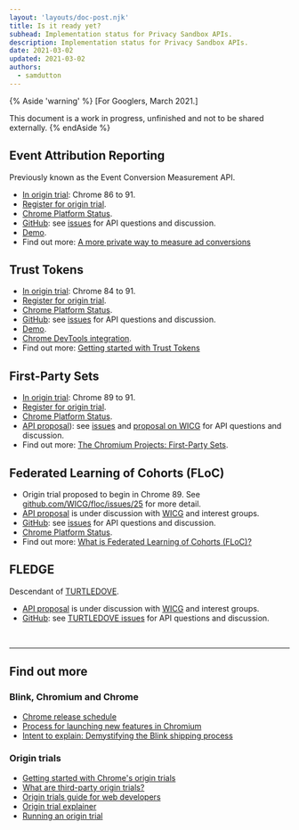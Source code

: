```yaml
---
layout: 'layouts/doc-post.njk'
title: Is it ready yet?
subhead: Implementation status for Privacy Sandbox APIs.
description: Implementation status for Privacy Sandbox APIs.
date: 2021-03-02
updated: 2021-03-02
authors:
  - samdutton
---
```


{% Aside 'warning' %}
[For Googlers, March 2021.]

This document is a work in progress, unfinished and not to be shared externally.
{% endAside %}


## Event Attribution Reporting
Previously known as the Event Conversion Measurement API.
* [In origin trial](https://web.dev/origin-trials/): Chrome 86 to 91. 
* [Register for origin trial](https://developer.chrome.com/origintrials/#/view_trial/3411476717733150721).
* [Chrome Platform Status](https://www.chromestatus.com/features/6412002824028160).
* [GitHub](https://github.com/WICG/conversion-measurement-api/): see 
[issues](https://github.com/WICG/conversion-measurement-api/issues) for API questions and discussion.
* [Demo](https://goo.gle/demo-event-level-conversion-measurement-api).
* Find out more: [A more private way to measure ad conversions](https://web.dev/conversion-measurement)

## Trust Tokens
* [In origin trial](https://web.dev/origin-trials/): Chrome 84 to 91. 
* [Register for origin trial](https://developer.chrome.com/origintrials/#/view_trial/2479231594867458049).
* [Chrome Platform Status](https://www.chromestatus.com/feature/5078049450098688).
* [GitHub](https://github.com/WICG/trust-token-api): see 
[issues](https://github.com/WICG/trust-token-api/issues) for API questions and discussion.
* [Demo](https://trust-token-demo.glitch.me/).
* [Chrome DevTools integration](https://developers.google.com/web/updates/2021/01/devtools?utm_source=devtools#trust-token).
* Find out more: [Getting started with Trust Tokens](https://web.dev/trust-tokens/)

## First-Party Sets
* [In origin trial](https://web.dev/origin-trials/): Chrome 89 to 91. 
* [Register for origin trial](https://developer.chrome.com/origintrials/#/view_trial/988540118207823873).
* [Chrome Platform Status](https://chromestatus.com/feature/5640066519007232).
* [API proposal](https://github.com/privacycg/first-party-sets)): see [issues](hhttps://github.com/privacycg/first-party-sets/issues) and [proposal on WICG](https://discourse.wicg.io/t/proposal-first-party-sets/3331) for API questions and discussion.
* Find out more: [The Chromium Projects: First-Party Sets](https://www.chromium.org/updates/first-party-sets).  

## Federated Learning of Cohorts (FLoC)
* Origin trial proposed to begin in Chrome 89. See [github.com/WICG/floc/issues/25](https://github.com/WICG/floc/issues/25) 
for more detail.
* [API proposal](https://github.com/WICG/floc) is under discussion with 
[WICG](https://www.w3.org/community/wicg/) and interest groups.
* [GitHub](https://github.com/WICG/floc): see [issues](https://github.com/WICG/floc/issues) for 
API questions and discussion.
* [Chrome Platform Status](https://www.chromestatus.com/features/5710139774468096).
* Find out more: [What is Federated Learning of Cohorts (FLoC)?](https://web.dev/floc/)

## FLEDGE
Descendant of [TURTLEDOVE](https://github.com/WICG/turtledove).
* [API proposal](https://github.com/WICG/turtledove/blob/master/FLEDGE.md) is under discussion with 
[WICG](https://www.w3.org/community/wicg/) and interest groups.
* [GitHub](https://github.com/WICG/turtledove/blob/master/FLEDGE.md): see [TURTLEDOVE issues](https://github.com/WICG/turtledove/issues) for API questions and discussion.

<br>

___


## Find out more

### Blink, Chromium and Chrome

* [Chrome release schedule](https://www.chromestatus.com/features/schedule)
* [Process for launching new features in Chromium](https://www.chromium.org/blink/launching-features)
* [Intent to explain: Demystifying the Blink shipping process](https://www.youtube.com/watch?time_continue=291&v=y3EZx_b-7tk)

### Origin trials
* [Getting started with Chrome's origin trials](https://web.dev/origin-trials/)
* [What are third-party origin trials?](https://web.dev/third-party-origin-trials)
* [Origin trials guide for web developers](https://github.com/GoogleChrome/OriginTrials/blob/gh-pages/developer-guide.md)
* [Origin trial explainer](https://github.com/GoogleChrome/OriginTrials/blob/gh-pages/explainer.md)
* [Running an origin trial](https://www.chromium.org/blink/origin-trials/running-an-origin-trial)

